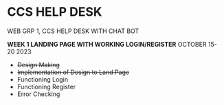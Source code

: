 # CCS HELP DESK
 WEB GRP 1, CCS HELP DESK WITH CHAT BOT

**WEEK 1 LANDING PAGE WITH WORKING LOGIN/REGISTER**
OCTOBER 15-20 2023
- ~~Design Making~~
- ~~Implementation of Design to Land Page~~
- Functioning Login
- Functioning Register
- Error Checking

